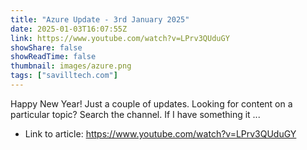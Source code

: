 ```yaml
---
title: "Azure Update - 3rd January 2025"
date: 2025-01-03T16:07:55Z
link: https://www.youtube.com/watch?v=LPrv3QUduGY
showShare: false
showReadTime: false
thumbnail: images/azure.png
tags: ["savilltech.com"]
---
```

Happy New Year! Just a couple of updates. Looking for content on a particular topic? Search the channel. If I have something it ...

- Link to article: https://www.youtube.com/watch?v=LPrv3QUduGY